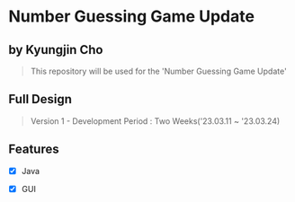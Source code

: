 # Number Guessing Game Update
## by Kyungjin Cho
> This repository will be used for the 'Number Guessing Game Update'

## Full Design
> Version 1 - Development Period : Two Weeks('23.03.11 ~ '23.03.24)
<p align="center">

</p>

## Features
* [x] Java
* [x] GUI

